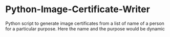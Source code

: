 # Python-Image-Certificate-Writer
Python script to generate image certificates from a list of name of a person for a particular purpose. Here the name and the purpose would be dynamic
